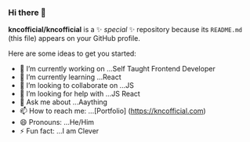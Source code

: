 ### Hi there 👋


**kncofficial/kncofficial** is a ✨ _special_ ✨ repository because its `README.md` (this file) appears on your GitHub profile.

Here are some ideas to get you started:

- 🔭 I’m currently working on ...Self Taught Frontend Developer
- 🌱 I’m currently learning ...React
- 👯 I’m looking to collaborate on ...JS
- 🤔 I’m looking for help with ...JS React
- 💬 Ask me about ...Aaything
- 📫 How to reach me: ...[Portfolio] (https://kncofficial.com)
- 😄 Pronouns: ...He/Him
- ⚡ Fun fact: ...I am Clever

